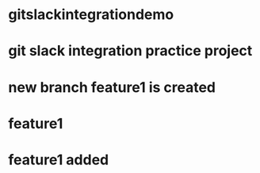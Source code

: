 # gitslackintegrationdemo
# git slack integration practice project

# new branch feature1 is created
# feature1 
#  feature1 added
